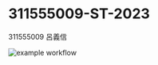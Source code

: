 # 311555009-ST-2023

311555009 呂義信

![example workflow](https://github.com/Richard-YH/311555009-ST-2023/actions/workflows/main.yml/badge.svg)


